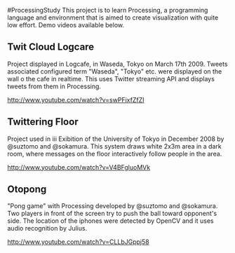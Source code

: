 #ProcessingStudy
This project is to learn Processing, a programming language and environment that is aimed to create visualization with quite low effort. Demo videos available below.


## Twit Cloud Logcare
Project displayed in Logcafe, in Waseda, Tokyo on March 17th 2009. Tweets associated configured term "Waseda", "Tokyo" etc. were displayed on the wall o the cafe in realtime. This uses Twitter streaming API and displays tweets from them in Processing.

http://www.youtube.com/watch?v=swPFixfZfZI

## Twittering Floor
Project used in iii Exibition of the University of Tokyo in December 2008 by @suztomo and @sokamura. This system draws white 2x3m area in a dark room, where messages on the floor interactively follow people in the area.

http://www.youtube.com/watch?v=V4BFgluoMVk


## Otopong
"Pong game" with Processing developed by @suztomo and @sokamura. Two players in front of the screen try to push the ball toward opponent's side. The location of the iphones were detected by OpenCV and it uses audio recognition by Julius.

http://www.youtube.com/watch?v=CLLbJGppj58

